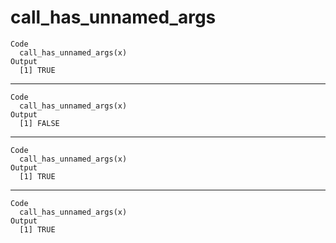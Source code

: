 # call_has_unnamed_args

    Code
      call_has_unnamed_args(x)
    Output
      [1] TRUE

---

    Code
      call_has_unnamed_args(x)
    Output
      [1] FALSE

---

    Code
      call_has_unnamed_args(x)
    Output
      [1] TRUE

---

    Code
      call_has_unnamed_args(x)
    Output
      [1] TRUE


